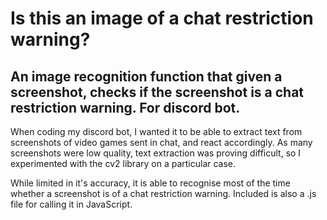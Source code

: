 # Is this an image of a chat restriction warning?

## An image recognition function that given a screenshot, checks if the screenshot is a chat restriction warning. For discord bot.

When coding my discord bot, I wanted it to be able to extract text from screenshots of video games sent in chat, and react accordingly. As many screenshots were low quality, text extraction was proving difficult, so I experimented with the cv2 library on a particular case.

While limited in it's accuracy, it is able to recognise most of the time whether a screenshot is of a chat restriction warning. Included is also a .js file for calling it in JavaScript.

